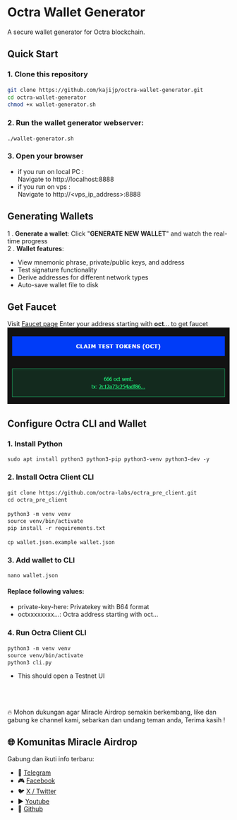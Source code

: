 # Octra Wallet Generator
A secure wallet generator for Octra blockchain.
## Quick Start
### 1. Clone this repository
```bash
git clone https://github.com/kajijp/octra-wallet-generator.git
cd octra-wallet-generator
chmod +x wallet-generator.sh
```
### 2. Run the wallet generator webserver:
```
./wallet-generator.sh
```
### 3. Open your browser
- if you run on local PC :<br>
Navigate to http://localhost:8888 <br>
- if you run on vps :  
Navigate to http://<vps_ip_address>:8888

## Generating Wallets
1 . **Generate a wallet**: Click "**GENERATE NEW WALLET**" and watch the real-time progress  
2 . **Wallet features**:  
- View mnemonic phrase, private/public keys, and address
- Test signature functionality
- Derive addresses for different network types
- Auto-save wallet file to disk

## Get Faucet
Visit [Faucet page](https://faucet.octra.network/)
Enter your address starting with **oct**... to get faucet
![1](assets/faucet-octra.png)

## Configure Octra CLI and Wallet
### 1. Install Python
```
sudo apt install python3 python3-pip python3-venv python3-dev -y
```
### 2. Install Octra Client CLI
```
git clone https://github.com/octra-labs/octra_pre_client.git
cd octra_pre_client

python3 -m venv venv
source venv/bin/activate
pip install -r requirements.txt

cp wallet.json.example wallet.json
```
### 3. Add wallet to CLI
```
nano wallet.json
```
#### **Replace following values:**  
- private-key-here: Privatekey with B64 format  
- octxxxxxxxx...: Octra address starting with oct...  

### 4. Run Octra Client CLI
```
python3 -m venv venv
source venv/bin/activate
python3 cli.py
```
- This should open a Testnet UI

<br><br><br>
🔥 Mohon dukungan agar Miracle Airdrop semakin berkembang, like dan gabung ke channel kami, sebarkan dan undang teman anda, Terima kasih !
## 🌐 Komunitas Miracle Airdrop
Gabung dan ikuti info terbaru:
- 💬 [Telegram](https://t.me/miracleairdrops)
- 🎮 [Facebook](https://facebook.com/miracleairdrop)
- 🐦 [X / Twitter](https://x.com/miracle_forum)
- ▶️ [Youtube](https://www.youtube.com/@miracle_airdrop)
- 🐙 [Github](https://github.com/miracleairdrop)

